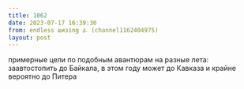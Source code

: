 ```yaml
---
title: 1062
date: 2023-07-17 16:39:30
from: endless шизing ⍼ (channel1162404975)
layout: post
---
```


примерные цели по подобным авантюрам на разные лета: заавтостопить до Байкала, в этом году может до Кавказа и крайне вероятно до Питера
